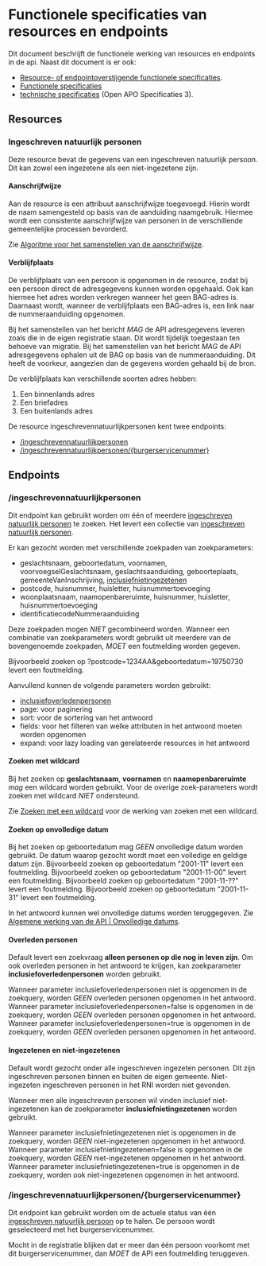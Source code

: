 # Functionele specificaties van resources en endpoints
Dit document beschrijft de functionele werking van resources en endpoints in de api.
Naast dit document is er ook:
* [Resource- of endpointoverstijgende functionele specificaties](algemene_werking_api.md).
* [Functionele specificaties](functionele_specificaties.md)
* [technische specificaties](https://github.com/VNG-Realisatie/Bevragingen-ingeschreven-personen/blob/master/api-specificatie/openapi.yaml) (Open APO Specificaties 3).

## Resources
### Ingeschreven natuurlijk personen
Deze resource bevat de gegevens van een ingeschreven natuurlijk persoon. Dit kan zowel een ingezetene als een niet-ingezetene zijn.

#### Aanschrijfwijze
Aan de resource is een attribuut aanschrijfwijze toegevoegd. Hierin wordt de naam samengesteld op basis van de aanduiding naamgebruik. Hiermee wordt een consistente aanschrijfwijze van personen in de verschillende gemeentelijke processen bevorderd.

Zie [Algoritme voor het samenstellen van de aanschrijfwijze](https://github.com/VNG-Realisatie/Bevragingen-ingeschreven-personen/blob/master/api-specificatie/Aanschijfwijze%20opstellen.md).

#### Verblijfplaats
De verblijfplaats van een persoon is opgenomen in de resource, zodat bij een persoon direct de adresgegevens kunnen worden opgehaald. Ook kan hiermee het adres worden verkregen wanneer het geen BAG-adres is.
Daarnaast wordt, wanneer de verblijfplaats een BAG-adres is, een link naar de nummeraanduiding opgenomen.

Bij het samenstellen van het bericht *MAG* de API adresgegevens leveren zoals die in de eigen registratie staan. Dit wordt tijdelijk toegestaan ten behoeve van migratie.
Bij het samenstellen van het bericht *MAG* de API adresgegevens ophalen uit de BAG op basis van de nummeraanduiding. Dit heeft de voorkeur, aangezien dan de gegevens worden gehaald bij de bron.

De verblijfplaats kan verschillende soorten adres hebben:
1. Een binnenlands adres
2. Een briefadres
3. Een buitenlands adres

De resource ingeschrevennatuurlijkpersonen kent twee endpoints:
* [/ingeschrevennatuurlijkpersonen](#ingeschrevennatuurlijkpersonen)
* [/ingeschrevennatuurlijkpersonen/{burgerservicenummer}](#ingeschrevennatuurlijkpersonenburgerservicenummer)


## Endpoints

### /ingeschrevennatuurlijkpersonen
Dit endpoint kan gebruikt worden om één of meerdere [ingeschreven natuurlijk personen](#ingeschreven-natuurlijk-personen) te zoeken. Het levert een collectie van [ingeschreven natuurlijk personen](#Ingeschrevennatuurlijkpersonen).

Er kan gezocht worden met verschillende zoekpaden van zoekparameters:
* geslachtsnaam, geboortedatum, voornamen, voorvoegselGeslachtsnaam, geslachtsaanduiding, geboorteplaats, gemeenteVanInschrijving, [inclusiefnietingezetenen](#ingezetenen-en-niet-ingezetenen)
* postcode, huisnummer, huisletter, huisnummertoevoeging
* woonplaatsnaam, naamopenbareruimte, huisnummer, huisletter, huisnummertoevoeging
* identificatiecodeNummeraanduiding

Deze zoekpaden mogen *NIET* gecombineerd worden. Wanneer een combinatie van zoekparameters wordt gebruikt uit meerdere van de bovengenoemde zoekpaden, *MOET* een foutmelding worden gegeven.

Bijvoorbeeld zoeken op ?postcode=1234AA&geboortedatum=19750730 levert een foutmelding.

Aanvullend kunnen de volgende parameters worden gebruikt:
* [inclusiefoverledenpersonen](#overleden-personen)
* page: voor paginering
* sort: voor de sortering van het antwoord
* fields: voor het filteren van welke attributen in het antwoord moeten worden opgenomen
* expand: voor lazy loading van gerelateerde resources in het antwoord

#### Zoeken met wildcard
Bij het zoeken op **geslachtsnaam**, **voornamen** en **naamopenbareruimte** *mag* een wildcard worden gebruikt. Voor de overige zoek-parameters wordt zoeken met wildcard *NIET* ondersteund.

Zie [Zoeken met een wildcard](algemene_werking_api.md#zoeken-met-een-wildcard) voor de werking van zoeken met een wildcard.

#### Zoeken op onvolledige datum
Bij het zoeken op geboortedatum mag *GEEN* onvolledige datum worden gebruikt.
De datum waarop gezocht wordt moet een volledige en geldige datum zijn.
  Bijvoorbeeld zoeken op geboortedatum "2001-11" levert een foutmelding.
  Bijvoorbeeld zoeken op geboortedatum "2001-11-00" levert een foutmelding.
  Bijvoorbeeld zoeken op geboortedatum "2001-11-??" levert een foutmelding.
  Bijvoorbeeld zoeken op geboortedatum "2001-11-31" levert een foutmelding.

In het antwoord kunnen wel onvolledige datums worden teruggegeven. Zie [Algemene werking van de API | Onvolledige datums](algemene_werking_api.md#onvolledige-datums).

#### Overleden personen
Default levert een zoekvraag **alleen personen op die nog in leven zijn**.
Om ook overleden personen in het antwoord te krijgen, kan zoekparameter **inclusiefoverledenpersonen** worden gebruikt.

Wanneer parameter inclusiefoverledenpersonen niet is opgenomen in de zoekquery, worden *GEEN* overleden personen opgenomen in het antwoord.
Wanneer parameter inclusiefoverledenpersonen=false is opgenomen in de zoekquery, worden *GEEN* overleden personen opgenomen in het antwoord.
Wanneer parameter inclusiefoverledenpersonen=true is opgenomen in de zoekquery, worden *GEEN* overleden personen opgenomen in het antwoord.

#### Ingezetenen en niet-ingezetenen
Default wordt gezocht onder alle ingeschreven ingezeten personen. Dit zijn ingeschreven personen binnen en buiten de eigen gemeente.  Niet-ingezeten ingeschreven personen in het RNI worden niet gevonden.

Wanneer men alle ingeschreven personen wil vinden inclusief niet-ingezetenen kan de zoekparameter **inclusiefnietingezetenen** worden gebruikt.

Wanneer parameter inclusiefnietingezetenen niet is opgenomen in de zoekquery, worden *GEEN* niet-ingezetenen opgenomen in het antwoord.
Wanneer parameter inclusiefnietingezetenen=false is opgenomen in de zoekquery, worden *GEEN* niet-ingezetenen opgenomen in het antwoord.
Wanneer parameter inclusiefnietingezetenen=true is opgenomen in de zoekquery, worden ook niet-ingezetenen opgenomen in het antwoord.

### /ingeschrevennatuurlijkpersonen/{burgerservicenummer}
Dit endpoint kan gebruikt worden om de actuele status van één [ingeschreven natuurlijk persoon](#ingeschreven-natuurlijk-personen) op te halen.
De persoon wordt geselecteerd met het burgerservicenummer.

Mocht in de registratie blijken dat er meer dan één persoon voorkomt met dit burgerservicenummer, dan *MOET* de API een foutmelding teruggeven.
